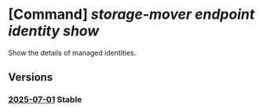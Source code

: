 # [Command] _storage-mover endpoint identity show_

Show the details of managed identities.

## Versions

### [2025-07-01](/Resources/mgmt-plane/L3N1YnNjcmlwdGlvbnMve30vcmVzb3VyY2Vncm91cHMve30vcHJvdmlkZXJzL21pY3Jvc29mdC5zdG9yYWdlbW92ZXIvc3RvcmFnZW1vdmVycy97fS9lbmRwb2ludHMve30=/2025-07-01.xml) **Stable**

<!-- mgmt-plane /subscriptions/{}/resourcegroups/{}/providers/microsoft.storagemover/storagemovers/{}/endpoints/{} 2025-07-01 identity -->
